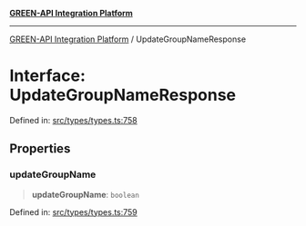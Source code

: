 [**GREEN-API Integration Platform**](../README.md)

***

[GREEN-API Integration Platform](../globals.md) / UpdateGroupNameResponse

# Interface: UpdateGroupNameResponse

Defined in: [src/types/types.ts:758](https://github.com/green-api/greenapi-integration/blob/1e2009040b9fbee0c78f6935b3e8b1d1b6550313/src/types/types.ts#L758)

## Properties

### updateGroupName

> **updateGroupName**: `boolean`

Defined in: [src/types/types.ts:759](https://github.com/green-api/greenapi-integration/blob/1e2009040b9fbee0c78f6935b3e8b1d1b6550313/src/types/types.ts#L759)
